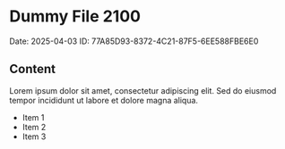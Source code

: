 # Dummy File 2100

Date: 2025-04-03
ID: 77A85D93-8372-4C21-87F5-6EE588FBE6E0

## Content

Lorem ipsum dolor sit amet, consectetur adipiscing elit.
Sed do eiusmod tempor incididunt ut labore et dolore magna aliqua.

* Item 1
* Item 2
* Item 3
